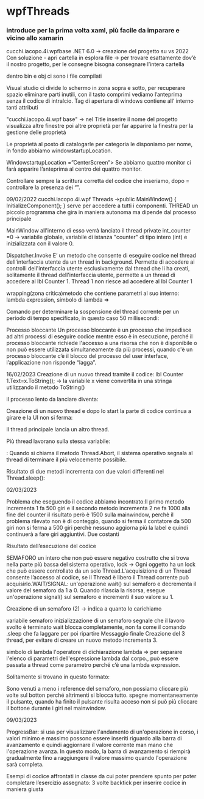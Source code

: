 # wpfThreads

### introduce per la prima volta xaml, più facile da imparare e vicino allo xamarin

cucchi.iacopo.4i.wpfbase .NET 6.0 -> creazione del progetto su vs 2022
Con soluzione - apri cartella in esplora file -> per trovare esattamente dov’è il nostro progetto, per le consegne bisogna consegnare l’intera cartella

dentro bin e obj ci sono i file compilati

Visual studio ci divide lo schermo in zona sopra e sotto, per recuperare spazio eliminare parti inutili, con il tasto comprimi vediamo l’anteprima senza il codice di intralcio.
Tag di apertura di windows contiene all’ interno tanti attributi




"cucchi.iacopo.4i.wpf base" -> nel Title inserire il nome del progetto
visualizza altre finestre poi altre proprietà per far apparire la finestra per la gestione delle proprietà

Le proprietà al posto di catalogarle per categoria le disponiamo per nome, in fondo abbiamo windowstartupLocation.

WindowstartupLocation =”CenterScreen”> Se abbiamo quattro monitor ci farà apparire l’anteprima al centro dei quattro monitor.

Controllare sempre la scrittura corretta del codice che inseriamo, dopo = controllare la presenza dei “”.

09/02/2022
cucchi.iacopo.4i.wpf Threads ->public MainWindow()
        {
            InitializeComponent();
        }
serve per accedere a tutti i componenti.
THREAD
un piccolo programma che gira in maniera autonoma ma dipende dal processo principale

MainWindow all'interno di esso verrà lanciato il thread
private int_counter =0 -> variabile globale, variabile di istanza "counter" di tipo intero (int) e inizializzata con il valore 0.

Dispatcher.Invoke
E’ un metodo che consente di eseguire codice nel thread dell'interfaccia utente da un thread in background. Permette di accedere ai controlli dell'interfaccia utente esclusivamente dal thread che li ha  creati, solitamente il thread dell'interfaccia utente, permette a un thread di accedere al lbl Counter 1.
Thread 1 non  riesce ad accedere al lbl Counter 1

wrapping(zona critica)metodo che contiene parametri al suo interno: 
lambda expression, simbolo di lambda => 



Comando per determinare la sospensione del thread corrente per un periodo di tempo specificato, in questo caso 50 millisecondi:

Processo bloccante
Un processo bloccante è un processo che impedisce ad altri processi di eseguire codice mentre esso è in esecuzione, perché il processo bloccante richiede l'accesso a una risorsa che non è disponibile o non può essere utilizzata simultaneamente da più processi, quando c'è un processo bloccante c’è il blocco del processo del user interface, l’applicazione non risponde “lagga”.

16/02/2023
Creazione di un nuovo thread tramite il codice:
lbl Counter 1.Text=x.ToString(); -> la variabile x viene convertita in una stringa utilizzando il metodo ToString()  


il processo lento da lanciare diventa:






Creazione di un nuovo thread e dopo lo start la parte di codice continua a girare e la UI non si ferma:

Il thread principale lancia un altro thread.

Più thread lavorano sulla stessa variabile:


:
Quando si chiama il metodo Thread.Abort, il sistema operativo segnala al thread di terminare il più velocemente possibile.

Risultato di due metodi incrementa con due valori differenti nel Thread.sleep():



02/03/2023

Problema che eseguendo il codice abbiamo incontrato:Il primo metodo incrementa 1 fa 500 giri e il secondo metodo incrementa 2 ne fa 1000 alla fine del counter il risultato però è 1500 sulla mainwindow, perchè il problema rilevato non è di conteggio, quando si ferma il contatore da 500 giri non si ferma a 500 giri perchè nessuno aggiorna più la label e quindi continuerà a fare giri aggiuntivi.
Due costanti 

Risultato dell’esecuzione del codice

SEMAFORO
un intero che non può essere negativo costrutto che si trova nella parte più bassa del sistema operativo, lock -> Ogni oggetto ha un lock che può essere controllato da un solo Thread.L'acquisizione di un Thread consente l’accesso al codice, se il Thread è libero il Thread corrente può acquisirlo.WAIT/SIGNAL: un'operazione wait() sul semaforo e decrementa il valore del semaforo da 1 a 0. Quando rilascia la risorsa, esegue un'operazione signal() sul semaforo e incrementi il suo valore su 1.

Creazione di un semaforo (2) -> indica a quanto lo carichiamo

variabile semaforo
inizializzazione di un semaforo
segnale che il lavoro svolto è terminato
wait blocca completamente, non fa come il comando .sleep che fa laggare per poi ripartire
 Messaggio finale
Creazione del 3 thread, per evitare di creare
un nuovo metodo incrementa 3.

simbolo di lambda l'operatore di dichiarazione lambda => per separare l'elenco di parametri dell'espressione lambda dal corpo., può essere passata a thread come parametro perché c’è una lambda expression.


Solitamente si trovano in questo formato:
 

Sono venuti a meno i reference del semaforo, non possiamo cliccare più volte sul botton perché altrimenti si blocca tutto.
spegne momentaneamente il pulsante, quando ha finito il pulsante risulta acceso non si può più cliccare il bottone durante i giri nel mainwindow.

09/03/2023

ProgressBar: si usa per visualizzare l'andamento di un'operazione in corso, i valori minimo e massimo possono essere inseriti riguardo alla barra di avanzamento e quindi aggiornare il valore corrente man mano che l'operazione avanza. In questo modo, la barra di avanzamento si riempirà gradualmente fino a raggiungere il valore massimo quando l'operazione sarà completa.

Esempi di codice affrontati in classe da cui poter prendere spunto per poter completare l’esercizio assegnato:
3 volte backtick per inserire codice in maniera giusta







